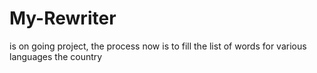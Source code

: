My-Rewriter
===========

is on going project, the process now is to fill the list of words for various languages the country
